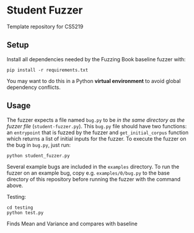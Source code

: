 # Student Fuzzer
Template repository for CS5219

## Setup
Install all dependencies needed by the Fuzzing Book baseline fuzzer with:

```
pip install -r requirements.txt
```

You may want to do this in a Python **virtual environment** to avoid global dependency conflicts.

## Usage

The fuzzer expects a file named `bug.py` to be *in the same directory as the fuzzer file* (`student-fuzzer.py`).
This `bug.py` file should have two functions: an `entrypoint` that is fuzzed by the fuzzer and `get_initial_corpus` function which returns a list of initial inputs for the fuzzer.
To execute the fuzzer on the bug in `bug.py`, just run:

```
python student_fuzzer.py
```

Several example bugs are included in the `examples` directory.
To run the fuzzer on an example bug, copy e.g. `examples/0/bug.py` to the base directory of this repository before running the fuzzer with the command above.

Testing:

```
cd testing
python test.py
```

Finds Mean and Variance and compares with baseline
